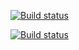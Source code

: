 [![Build status](https://build.appcenter.ms/v0.1/apps/4726ee14-c1ed-4c4b-9f86-9ce94a4b4f05/branches/dev/badge)](https://appcenter.ms)

[![Build status](https://build.appcenter.ms/v0.1/apps/70ccb6e6-11c6-4df9-a100-9ed878fecdf2/branches/dev/badge)](https://appcenter.ms)

